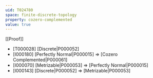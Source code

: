 ```yaml
---
uid: T024780
space: finite-discrete-topology
property: cozero-complemented
value: true
---
```

[[Proof]]

* [T000028] [Discrete|P000052]
* [I000180] [Perfectly Normal|P000015] => [Cozero Complemented|P000061]
* [I000070] [Metrizable|P000053] => [Perfectly Normal|P000015]
* [I000143] [Discrete|P000052] => [Metrizable|P000053]

